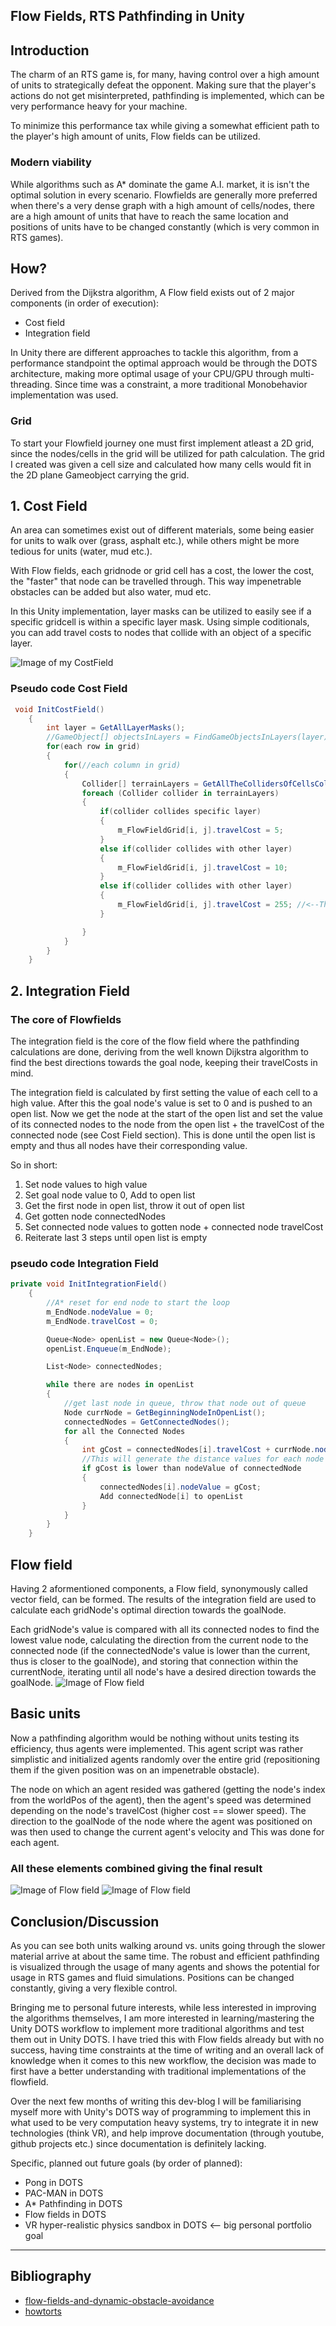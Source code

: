 ## Flow Fields, RTS Pathfinding in Unity
## Introduction
The charm of an RTS game is, for many, having control over a high amount of units to strategically defeat the opponent.
Making sure that the player's actions do not get misinterpreted, pathfinding is implemented, which can be very performance heavy for your machine.

To minimize this performance tax while giving a somewhat efficient path to the player's high amount of units, Flow fields can be utilized.

### Modern viability
While algorithms such as A* dominate the game A.I. market, it is isn't the optimal solution in every scenario. Flowfields are generally more preferred when there's a very dense graph with a high amount of cells/nodes, there are a high amount of units that have to reach the same location and positions of units have to be changed constantly (which is very common in RTS games).

## How?
Derived from the Dijkstra algorithm, A Flow field exists out of 2 major components (in order of execution):
- Cost field
- Integration field

In Unity there are different approaches to tackle this algorithm, from a performance standpoint the optimal approach would be through the DOTS architecture, 
making more optimal usage of your CPU/GPU through multi-threading. Since time was a constraint, a more traditional Monobehavior implementation was used.

### Grid
To start your Flowfield journey one must first implement atleast a 2D grid, since the nodes/cells in the grid will be utilized for path calculation.
The grid I created was given a cell size and calculated how many cells would fit in the 2D plane Gameobject carrying the grid.

## 1. Cost Field
An area can sometimes exist out of different materials, some being easier for units to walk over (grass, asphalt etc.), 
while others might be more tedious for units (water, mud etc.).

With Flow fields, each gridnode or grid cell has a cost, the lower the cost, the "faster" that node can be travelled through.
This way impenetrable obstacles can be added but also water, mud etc.

In this Unity implementation, layer masks can be utilized to easily see if a specific gridcell is within a specific layer mask.
Using simple coditionals, you can add travel costs to nodes that collide with an object of a specific layer.


![Image of my CostField](https://raw.githubusercontent.com/Bhabiji/FlowField/master/Images/CostField.JPG)
### Pseudo code Cost Field
```C#
 void InitCostField()
    {
        int layer = GetAllLayerMasks();
        //GameObject[] objectsInLayers = FindGameObjectsInLayers(layer);
        for(each row in grid)
        {
            for(//each column in grid)
            {
                Collider[] terrainLayers = GetAllTheCollidersOfCellsCollidingWithLayers()
                foreach (Collider collider in terrainLayers)
                {
                    if(collider collides specific layer)
                    {
                        m_FlowFieldGrid[i, j].travelCost = 5;
                    }
                    else if(collider collides with other layer)
                    {
                        m_FlowFieldGrid[i, j].travelCost = 10;
                    }
                    else if(collider collides with other layer)
                    {
                        m_FlowFieldGrid[i, j].travelCost = 255; //<--This is a full byte == impassable obstacle
                    }

                }
            }
        }
    }
```

## 2. Integration Field
### The core of Flowfields
The integration field is the core of the flow field where the pathfinding calculations are done, deriving from the well known Dijkstra algorithm to 
find the best directions towards the goal node, keeping their travelCosts in mind.

The integration field is calculated by first setting the value of each cell to a high value. 
After this the goal node's value is set to 0 and is pushed to an open list. 
Now we get the node at the start of the open list and set the value of its connected nodes to the node 
from the open list + the travelCost of the connected node (see Cost Field section).
This is done until the open list is empty and thus all nodes have their corresponding value.

So in short:

1. Set node values to high value
2. Set goal node value to 0, Add to open list
3. Get the first node in open list, throw it out of open list
4. Get gotten node connectedNodes
5. Set connected node values to gotten node + connected node travelCost
6. Reiterate last 3 steps until open list is empty

### pseudo code Integration Field
```C#
private void InitIntegrationField()
    {
        //A* reset for end node to start the loop
        m_EndNode.nodeValue = 0;
        m_EndNode.travelCost = 0;

        Queue<Node> openList = new Queue<Node>();
        openList.Enqueue(m_EndNode);

        List<Node> connectedNodes;

        while there are nodes in openList
        {
            //get last node in queue, throw that node out of queue 
            Node currNode = GetBeginningNodeInOpenList();
            connectedNodes = GetConnectedNodes();
            for all the Connected Nodes
            {
                int gCost = connectedNodes[i].travelCost + currNode.nodeValue;
                //This will generate the distance values for each node from the end node  and be 65535 for obstacles
                if gCost is lower than nodeValue of connectedNode
                {
                    connectedNodes[i].nodeValue = gCost;
                    Add connectedNode[i] to openList
                }
            }
        }
    }
```

## Flow field
Having 2 aformentioned components, a Flow field, synonymously called vector field, can be formed.
The results of the integration field are used to calculate each gridNode's optimal direction towards the goalNode.

Each gridNode's value is compared with all its connected nodes to find the lowest value node, calculating the direction from the current node to the connected node (if the connectedNode's value is lower than the current, thus is closer to the goalNode), and storing that connection within the currentNode, iterating until all node's have a desired direction towards the goalNode.
![Image of Flow field](https://raw.githubusercontent.com/Bhabiji/FlowField/master/Images/Flowfield.JPG)

## Basic units
Now a pathfinding algorithm would be nothing without units testing its efficiency, thus agents were implemented.
This agent script was rather simplistic and initialized agents randomly over the entire grid (repositioning them if the given position was on an impenetrable obstacle).

The node on which an agent resided was gathered (getting the node's index from the worldPos of the agent), then the agent's speed was determined depending on the node's travelCost (higher cost == slower speed). The direction to the goalNode of the node where the agent was positioned on was then used to change the current agent's velocity and
This was done for each agent.

### All these elements combined giving the final result
![Image of Flow field](https://raw.githubusercontent.com/Bhabiji/FlowField/master/Images/ezgif.com-gif-maker.gif)
![Image of Flow field](https://raw.githubusercontent.com/Bhabiji/FlowField/master/Images/GIF2.gif)

## Conclusion/Discussion
As you can see both units walking around vs. units going through the slower material arrive at about the same time. The robust and efficient pathfinding is visualized through the usage of many agents and shows the potential for usage in RTS games and fluid simulations. Positions can be changed constantly, giving a very flexible control.

Bringing me to personal future interests, while less interested in improving the algorithms themselves, I am more interested in learning/mastering the Unity DOTS workflow to implement more traditional algorithms and test them out in Unity DOTS. I have tried this with Flow fields already but with no success, having time constraints at the time of writing and an overall lack of knowledge when it comes to this new workflow, the decision was made to first have a better understanding with traditional implementations of the flowfield. 

Over the next few months of writing this dev-blog I will be familiarising myself more with Unity's DOTS way of programming to implement this in what used to be very computation heavy systems, try to integrate it in new technologies (think VR), and help improve documentation (through youtube, github projects etc.) since documentation is definitely lacking.

Specific, planned out future goals (by order of planned):
- Pong in DOTS
- PAC-MAN in DOTS
- A* Pathfinding in DOTS
- Flow fields in DOTS
- VR hyper-realistic physics sandbox in DOTS <-- big personal portfolio goal

---------------------------------------------------------------------------------------------------------------------------------------------------------------------------------
## Bibliography
- [flow-fields-and-dynamic-obstacle-avoidance](https://bcaptain.wordpress.com/2017/11/24/flow-fields-and-dynamic-obstacle-avoidance/)
- [howtorts](https://howtorts.github.io/)
